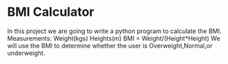 # BMI Calculator
In this project we are going to write a python program to calculate  the BMI.
Measurements: Weight(kgs) Heights(m)
BMI = Weight/(Height*Height)
We will use the BMI to determine whether the user is Overweight,Normal,or underweight.

